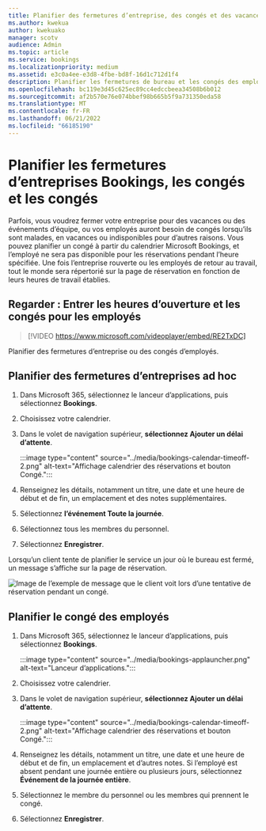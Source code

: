 ```yaml
---
title: Planifier des fermetures d’entreprise, des congés et des vacances
ms.author: kwekua
author: kwekuako
manager: scotv
audience: Admin
ms.topic: article
ms.service: bookings
ms.localizationpriority: medium
ms.assetid: e3c0a4ee-e3d8-4fbe-bd8f-16d1c712d1f4
description: Planifier les fermetures de bureau et les congés des employés du calendrier Bookings afin que les employés soient marqués comme indisponibles pour les réservations aux heures spécifiées.
ms.openlocfilehash: bc119e3d45c625ec89cc4edccbeea34508b6b012
ms.sourcegitcommit: af2b570e76e074bbef98b665b5f9a731350eda58
ms.translationtype: MT
ms.contentlocale: fr-FR
ms.lasthandoff: 06/21/2022
ms.locfileid: "66185190"
---
```

# <a name="schedule-bookings-business-closures-time-off-and-vacation-time"></a>Planifier les fermetures d’entreprises Bookings, les congés et les congés

Parfois, vous voudrez fermer votre entreprise pour des vacances ou des événements d’équipe, ou vos employés auront besoin de congés lorsqu’ils sont malades, en vacances ou indisponibles pour d’autres raisons. Vous pouvez planifier un congé à partir du calendrier Microsoft Bookings, et l’employé ne sera pas disponible pour les réservations pendant l’heure spécifiée. Une fois l’entreprise rouverte ou les employés de retour au travail, tout le monde sera répertorié sur la page de réservation en fonction de leurs heures de travail établies.

## <a name="watch-enter-business-hours-and-time-off-for-employees"></a>Regarder : Entrer les heures d’ouverture et les congés pour les employés

> [!VIDEO https://www.microsoft.com/videoplayer/embed/RE2TxDC]

Planifier des fermetures d’entreprise ou des congés d’employés.

## <a name="schedule-ad-hoc-business-closures"></a>Planifier des fermetures d’entreprises ad hoc

1. Dans Microsoft 365, sélectionnez le lanceur d’applications, puis sélectionnez **Bookings**.

1. Choisissez votre calendrier.

1. Dans le volet de navigation supérieur, **sélectionnez Ajouter un délai d’attente**.

   :::image type="content" source="../media/bookings-calendar-timeoff-2.png" alt-text="Affichage calendrier des réservations et bouton Congé.":::

1. Renseignez les détails, notamment un titre, une date et une heure de début et de fin, un emplacement et des notes supplémentaires.

1. Sélectionnez **l’événement Toute la journée**.

1. Sélectionnez tous les membres du personnel.

1. Sélectionnez **Enregistrer**.

Lorsqu’un client tente de planifier le service un jour où le bureau est fermé, un message s’affiche sur la page de réservation.

   ![Image de l’exemple de message que le client voit lors d’une tentative de réservation pendant un congé.](../media/bookings-timeoff-message.png)

## <a name="schedule-employee-time-off"></a>Planifier le congé des employés

1. Dans Microsoft 365, sélectionnez le lanceur d’applications, puis sélectionnez **Bookings**.

   :::image type="content" source="../media/bookings-applauncher.png" alt-text="Lanceur d’applications.":::

1. Choisissez votre calendrier.

1. Dans le volet de navigation supérieur, **sélectionnez Ajouter un délai d’attente**.

   :::image type="content" source="../media/bookings-calendar-timeoff-2.png" alt-text="Affichage calendrier des réservations et bouton Congé.":::

1. Renseignez les détails, notamment un titre, une date et une heure de début et de fin, un emplacement et d’autres notes. Si l’employé est absent pendant une journée entière ou plusieurs jours, sélectionnez **Événement de la journée entière**.

1. Sélectionnez le membre du personnel ou les membres qui prennent le congé.

1. Sélectionnez **Enregistrer**.
